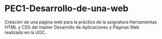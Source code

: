 # PEC1-Desarrollo-de-una-web
Creación de una página web para la práctica de la asignatura Herramientas HTML y CSS del máster Desarrollo de Aplicaciones y Páginas Web realizado en la UOC.
